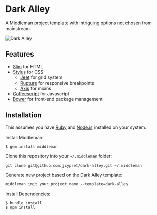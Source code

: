 # Dark Alley

A Middleman project template with intriguing options not chosen from mainstream.

![Dark Alley](https://raw.githubusercontent.com/jcypret/dark-alley/master/dark-alley.jpg)

## Features

* [Slim](http://slim-lang.com) for HTML
* [Stylus](http://learnboost.github.io/stylus/) for CSS
    - [Jeet](http://jeet.gs) for grid system
    - [Rupture](http://jenius.github.io/rupture/) for responsive breakpoints
    - [Axis](http://roots.cx/axis/) for mixins
* [Coffeescript](http://coffeescript.org) for Javascript
* [Bower](http://bower.io) for front-end package management

## Installation

This assumes you have [Ruby](https://www.ruby-lang.org) and [Node.js](http://nodejs.org) installed on your system.

Install Middleman:

    $ gem install middleman

Clone this repository into your `~/.middleman` folder:

    git clone git@github.com:jcypret/dark-alley.git ~/.middleman

Generate new project based on the Dark Alley template:

    middleman init your_project_name --template=dark-alley

Install Dependencies:

    $ bundle install
    $ npm install
